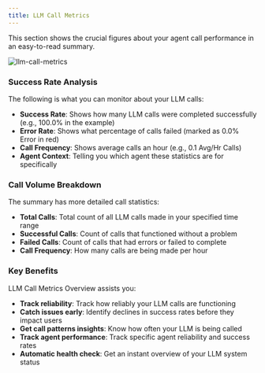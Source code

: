 ```yaml
---
title: LLM Call Metrics
---
```


This section shows the crucial figures about your agent call performance in an easy-to-read summary.

![llm-call-metrics](https://cdn.voltagent.dev/docs/voltop-docs/dashboard/llm-call-metrics.png)

### Success Rate Analysis

The following is what you can monitor about your LLM calls:

- **Success Rate**: Shows how many LLM calls were completed successfully (e.g., 100.0% in the example)
- **Error Rate**: Shows what percentage of calls failed (marked as 0.0% Error in red)
- **Call Frequency**: Shows average calls an hour (e.g., 0.1 Avg/Hr Calls)
- **Agent Context**: Telling you which agent these statistics are for specifically

### Call Volume Breakdown

The summary has more detailed call statistics:

- **Total Calls**: Total count of all LLM calls made in your specified time range
- **Successful Calls**: Count of calls that functioned without a problem
- **Failed Calls**: Count of calls that had errors or failed to complete
- **Call Frequency**: How many calls are being made per hour

### Key Benefits

LLM Call Metrics Overview assists you:

- **Track reliability**: Track how reliably your LLM calls are functioning
- **Catch issues early**: Identify declines in success rates before they impact users
- **Get call patterns insights**: Know how often your LLM is being called
- **Track agent performance**: Track specific agent reliability and success rates
- **Automatic health check**: Get an instant overview of your LLM system status
